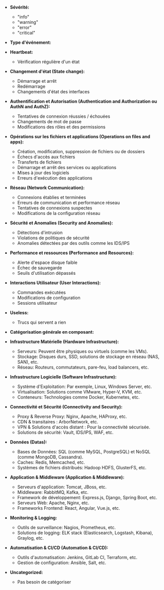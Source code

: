 - **Sévérité:** 
  - "info"
  - "warning"
  - "error"
  - "critical"

- **Type d'événement:**

- **Heartbeat:**
  - Vérification régulière d'un état

- **Changement d'état (State change):**
  - Démarrage et arrêt      
  - Redémarrage
  - Changements d'état des interfaces

- **Authentification et Autorisation (Authentication and Authorization ou AuthN and AuthZ):**
  - Tentatives de connexion réussies / échouées
  - Changements de mot de passe
  - Modifications des rôles et des permissions

- **Opérations sur les fichiers et applications (Operations on files and apps):**
  - Création, modification, suppression de fichiers ou de dossiers
  - Échecs d'accès aux fichiers
  - Transferts de fichiers
  - Démarrage et arrêt des services ou applications
  - Mises à jour des logiciels
  - Erreurs d'exécution des applications

- **Réseau (Network Communication):**
  - Connexions établies et terminées
  - Erreurs de communication et performance réseau
  - Tentatives de connexions suspectes
  - Modifications de la configuration réseau

- **Sécurité et Anomalies (Security and Anomalies):**
  - Détections d'intrusion
  - Violations de politiques de sécurité
  - Anomalies détectées par des outils comme les IDS/IPS

- **Performance et ressources (Performance and Resources):**
  - Alerte d'espace disque faible
  - Échec de sauvegarde
  - Seuils d'utilisation dépassés

- **Interactions Utilisateur (User Interactions):**
  - Commandes exécutées
  - Modifications de configuration
  - Sessions utilisateur

- **Useless:**
  - Trucs qui servent a rien

- **Catégorisation générale en composant:** 

- **Infrastructure Matérielle (Hardware Infrastructure):**
  - Serveurs: Peuvent être physiques ou virtuels (comme les VMs).
  - Stockage: Disques durs, SSD, solutions de stockage en réseau (NAS, SAN), etc.
  - Réseau: Routeurs, commutateurs, pare-feu, load balancers, etc.

- **Infrastructure Logicielle (Software Infrastructure):**
  - Système d'Exploitation: Par exemple, Linux, Windows Server, etc.
  - Virtualisation: Solutions comme VMware, Hyper-V, KVM, etc.
  - Conteneurs: Technologies comme Docker, Kubernetes, etc.

- **Connectivité et Sécurité (Connectivity and Security):**
  - Proxy & Reverse Proxy: Nginx, Apache, HAProxy, etc.
  - CDN & transitaires : ArborNetwork, etc.
  - VPN & Solutions d'accès distant : Pour la connectivité sécurisée.
  - Solutions de sécurité: Vault, IDS/IPS, WAF, etc.

- **Données (Datas):**
  - Bases de Données: SQL (comme MySQL, PostgreSQL) et NoSQL (comme MongoDB, Cassandra).
  - Caches: Redis, Memcached, etc.
  - Systèmes de fichiers distribués: Hadoop HDFS, GlusterFS, etc.

- **Application & Middleware (Application & Middleware):**
  - Serveurs d'application: Tomcat, JBoss, etc.
  - Middleware: RabbitMQ, Kafka, etc.
  - Framework de développement: Express.js, Django, Spring Boot, etc.
  - Serveurs Web: Apache, Nginx, etc.
  - Frameworks Frontend: React, Angular, Vue.js, etc.

- **Monitoring & Logging:**
  - Outils de surveillance: Nagios, Prometheus, etc.
  - Solutions de logging: ELK stack (Elasticsearch, Logstash, Kibana), Graylog, etc.

- **Automatisation & CI/CD (Automation & CI/CD):**
  - Outils d'automatisation: Jenkins, GitLab CI, Terraform, etc.
  - Gestion de configuration: Ansible, Salt, etc.

- **Uncategorized:**
  - Pas besoin de catégoriser
